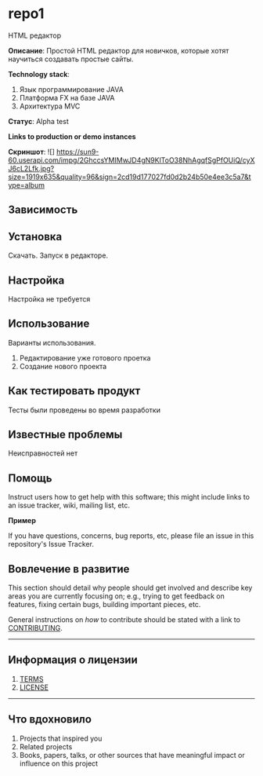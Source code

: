 # repo1
HTML редактор

**Описание**: Простой HTML редактор для новичков, которые хотят научиться создавать простые сайты.

**Technology stack**:
1. Язык программирование JAVA
2. Платформа FX на базе JAVA
3. Архитектура MVC

**Статус**: Alpha test

**Links to production or demo instances**

**Скриншот**: 
![]
https://sun9-60.userapi.com/impg/2GhccsYMIMwJD4gN9KlToO38NhAgqfSgPfOUiQ/cyXJ6cL2Lfk.jpg?size=1919x635&quality=96&sign=2cd19d177027fd0d2b24b50e4ee3c5a7&type=album

## Зависимость


## Установка
Скачать. Запуск в редакторе.

## Настройка

Настройка не требуется

## Использование
Варианты использования.
1. Редактирование уже готового проетка
2. Создание нового проекта


## Как тестировать продукт

Тесты были проведены во время разработки

## Известные проблемы

Неисправностей нет

## Помощь

Instruct users how to get help with this software; this might include links to an issue tracker, wiki, mailing list, etc.

**Пример**

If you have questions, concerns, bug reports, etc, please file an issue in this repository's Issue Tracker.

## Вовлечение в развитие

This section should detail why people should get involved and describe key areas you are
currently focusing on; e.g., trying to get feedback on features, fixing certain bugs, building
important pieces, etc.

General instructions on _how_ to contribute should be stated with a link to [CONTRIBUTING](CONTRIBUTING.md).


----

## Информация о лицензии
1. [TERMS](TERMS.md)
2. [LICENSE](LICENSE)


----

## Что вдохновило

1. Projects that inspired you
2. Related projects
3. Books, papers, talks, or other sources that have meaningful impact or influence on this project
